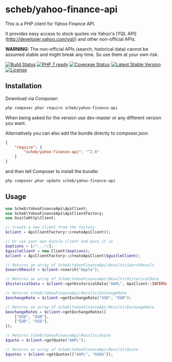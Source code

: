 scheb/yahoo-finance-api
=======================

This is a PHP client for Yahoo Finance API.

It provides easy access to stock quotes via Yahoo's [YQL API] (http://developer.yahoo.com/yql/) and other non-official APIs.

**WARNING:** The non-official APIs (search, historical data) cannot be assumed stable and might break any time. So use them at your own risk.

[![Build Status](https://travis-ci.org/scheb/yahoo-finance-api.svg?branch=master)](https://travis-ci.org/scheb/yahoo-finance-api)
[![PHP 7 ready](http://php7ready.timesplinter.ch/scheb/yahoo-finance-api/badge.svg)](https://travis-ci.org/scheb/yahoo-finance-api)
[![Coverage Status](https://coveralls.io/repos/scheb/yahoo-finance-api/badge.svg?branch=master&service=github)](https://coveralls.io/github/scheb/yahoo-finance-api?branch=master)
[![Latest Stable Version](https://poser.pugx.org/scheb/yahoo-finance-api/v/stable.svg)](https://packagist.org/packages/scheb/yahoo-finance-api)
[![License](https://poser.pugx.org/scheb/yahoo-finance-api/license.svg)](https://packagist.org/packages/scheb/yahoo-finance-api)

## Installation

Download via Composer:

```bash
php composer.phar require scheb/yahoo-finance-api
```

When being asked for the version use dev-master or any different version you want.

Alternatively you can also add the bundle directly to composer.json:

```json
{
    "require": {
        "scheb/yahoo-finance-api": "^2.0"
    }
}
```

and then tell Composer to install the bundle:

```bash
php composer.phar update scheb/yahoo-finance-api
```

## Usage

```php
use Scheb\YahooFinanceApi\ApiClient;
use Scheb\YahooFinanceApi\ApiClientFactory;
use GuzzleHttp\Client;

// Create a new client from the factory
$client = ApiClientFactory::createApiClient();

// Or use your own Guzzle client and pass it in
$options = [/*...*/];
$guzzleClient = new Client($options);
$client = ApiClientFactory::createApiClient($guzzleClient);

// Returns an array of Scheb\YahooFinanceApi\Results\SearchResult
$searchResult = $client->search("Apple");

// Returns an array of Scheb\YahooFinanceApi\Results\HistoricalData
$historicalData = $client->getHistoricalData("AAPL", ApiClient::INTERVAL_1_DAY, new \DateTime("-14 days"), new \DateTime("today"));

// Returns Scheb\YahooFinanceApi\Results\ExchangeRate
$exchangeRate = $client->getExchangeRate("USD", "EUR");

// Returns an array of Scheb\YahooFinanceApi\Results\ExchangeRate
$exchangeRates = $client->getExchangeRates([
    ["USD", "EUR"],
    ["EUR", "USD"],
]);

// Returns Scheb\YahooFinanceApi\Results\Quote
$quote = $client->getQuote("AAPL");

// Returns an array of Scheb\YahooFinanceApi\Results\Quote
$quotes = $client->getQuotes(["AAPL", "GOOG"]);
```
